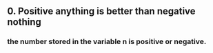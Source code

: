 ## 0. Positive anything is better than negative nothing
###  the number stored in the variable n is positive or negative.
